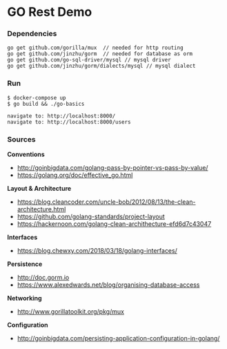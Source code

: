 # GO Rest Demo

### Dependencies

```
go get github.com/gorilla/mux  // needed for http routing
go get github.com/jinzhu/gorm  // needed for database as orm
go get github.com/go-sql-driver/mysql // mysql driver
go get github.com/jinzhu/gorm/dialects/mysql // mysql dialect
```

### Run
```
$ docker-compose up 
$ go build && ./go-basics

navigate to: http://localhost:8000/
navigate to: http://localhost:8000/users
```


### Sources

__Conventions__

* http://goinbigdata.com/golang-pass-by-pointer-vs-pass-by-value/
* https://golang.org/doc/effective_go.html

__Layout & Architecture__

* https://blog.cleancoder.com/uncle-bob/2012/08/13/the-clean-architecture.html
* https://github.com/golang-standards/project-layout
* https://hackernoon.com/golang-clean-archithecture-efd6d7c43047


__Interfaces__

* https://blog.chewxy.com/2018/03/18/golang-interfaces/

__Persistence__

* http://doc.gorm.io
* https://www.alexedwards.net/blog/organising-database-access

__Networking__

* http://www.gorillatoolkit.org/pkg/mux

__Configuration__

* http://goinbigdata.com/persisting-application-configuration-in-golang/




